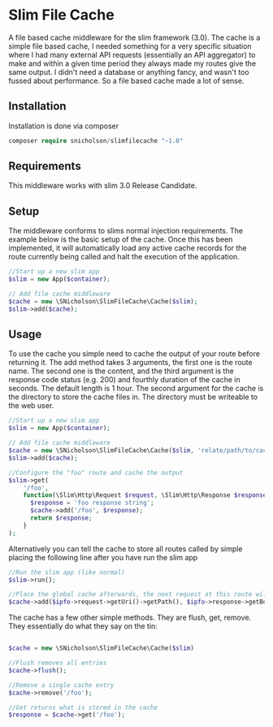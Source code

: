 # Slim File Cache
A file based cache middleware for the slim framework (3.0). The cache is a simple file based cache, I needed something 
for a very specific situation where I had many external API requests (essentially an API aggregator) 
to make and within a given time period they always made my routes give the same output.
I didn't need a database or anything fancy, and wasn't too fussed about performance.
So a file based cache made a lot of sense.

## Installation
Installation is done via composer
```php
composer require snicholson/slimfilecache "~1.0"
```

## Requirements
This middleware works with slim 3.0 Release Candidate.

## Setup
The middleware conforms to slims normal injection requirements. The example below is the basic setup of the cache.
Once this has been implemented, it will automatically load any active cache records for the route currently being called and 
halt the execution of the application.

```php
//Start up a new slim app
$slim = new App($container);

// Add file cache middleware
$cache = new \SNicholson\SlimFileCache\Cache($slim);
$slim->add($cache);
```

## Usage
To use the cache you simple need to cache the output of your route before returning it. The add method takes 3 arguments,
the first one is the route name. The second one is the content, and the third argument is the response code status (e.g. 200) and fourthly duration of the cache in seconds.
The default length is 1 hour. The second argument for the cache is the directory to store the cache files in.
The directory must be writeable to the web user.

```php
//Start up a new slim app
$slim = new App($container);

// Add file cache middleware
$cache = new \SNicholson\SlimFileCache\Cache($slim, 'relate/path/to/cache/directory');
$slim->add($cache);

//Configure the "foo" route and cache the output
$slim->get(
    '/foo',
    function(\Slim\Http\Request $request, \Slim\Http\Response $response, $args) use ($cache) {
      $response = 'foo response string';
      $cache->add('/foo', $response);
      return $response;
    }
);

```

Alternatively you can tell the cache to store all routes called by simple placing the following line after you have
run the slim app
```php
//Run the slim app (like normal)
$slim->run();

//Place the global cache afterwards, the next request at this route will be cached
$cache->add($ipfo->request->getUri()->getPath(), $ipfo->response->getBody()->__toString());

```

The cache has a few other simple methods. They are flush, get, remove. They essentially do what they say on the tin:

```php 

$cache = new \SNicholson\SlimFileCache\Cache($slim)

//Flush removes all entries
$cache->flush();

//Remove a single cache entry
$cache->remove('/foo');

//Get returns what is stored in the cache
$response = $cache->get('/foo');

```
